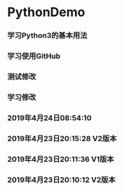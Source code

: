 # PythonDemo
### 学习Python3的基本用法
### 学习使用GitHub
### 测试修改
### 学习修改
### 2019年4月24日08:54:10
### 2019年4月23日20:15:28 V2版本
### 2019年4月23日20:11:36 V1版本 
### 2019年4月23日20:10:12 V2版本 
